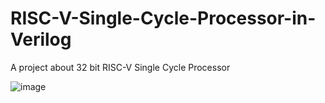 # RISC-V-Single-Cycle-Processor-in-Verilog
A project about 32 bit RISC-V Single Cycle Processor

![image](https://github.com/pah69/RISC-V-Single-Cycle-Processor-in-Verilog/assets/128297495/e2dd9336-d71d-44a8-b0da-84809e905aea)



